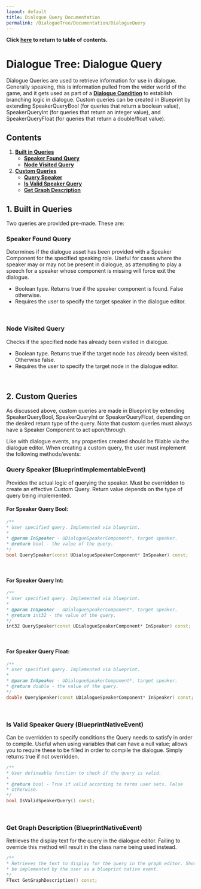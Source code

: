 ```yaml
---
layout: default
title: Dialogue Query Documentation
permalink: /DialogueTree/Documentation/DialogueQuery
---
```

**Click [here](Contents.md) to return to table of contents.** 

# Dialogue Tree: Dialogue Query
Dialogue Queries are used to retrieve information for use in dialogue. Generally speaking, this is information pulled from the wider world of the game, and it gets used as part of a [**Dialogue Condition**](DialogueCondition.md) to establish branching logic in dialogue. Custom queries can be created in Blueprint by extending SpeakerQueryBool (for queries that return a boolean value), SpeakerQueryInt (for queries that return an integer value), and SpeakerQueryFloat (for queries that return a double/float value). 

## Contents
1. [**Built in Queries**](DialogueQuery.md#1-built-in-queries)
   * [**Speaker Found Query**](DialogueQuery.md#speaker-found-query)
   * [**Node Visited Query**](DialogueQuery.md#node-visited-query)
2. [**Custom Queries**](DialogueQuery.md#2-custom-queries)
   * [**Query Speaker**](DialogueQuery.md#query-speaker-blueprintimplementableevent)
   * [**Is Valid Speaker Query**](DialogueQuery.md#is-valid-speaker-query-blueprintnativeevent)
   * [**Get Graph Description**](DialogueQuery.md#get-graph-description-blueprintnativeevent)

## 1. Built in Queries 
Two queries are provided pre-made. These are: 
<br>

### Speaker Found Query 
Determines if the dialogue asset has been provided with a Speaker Component for the specified speaking role. Useful for cases where the speaker may or may not be present in dialogue, as attempting to play a speech for a speaker whose component is missing will force exit the dialogue. 

* Boolean type. Returns true if the speaker component is found. False otherwise.
* Requires the user to specify the target speaker in the dialogue editor. 
<br>

### Node Visited Query 
Checks if the specified node has already been visited in dialogue. 

* Boolean type. Returns true if the target node has already been visited. Otherwise false.
* Requires the user to specify the target node in the dialogue editor.
<br>

## 2. Custom Queries 
As discussed above, custom queries are made in Blueprint by extending SpeakerQueryBool, SpeakerQueryInt or SpeakerQueryFloat, depending on the desired return type of the query. Note that custom queries must always have a Speaker Component to act upon/through. 

Like with dialogue events, any properties created should be fillable via the dialogue editor. When creating a custom query, the user must implement the following methods/events:
<br>

### Query Speaker (BlueprintImplementableEvent)
Provides the actual logic of querying the speaker. Must be overridden to create an effective Custom Query. Return value depends on the type of query being implemented. 

#### For Speaker Query Bool: 
```cpp
/**
* User specified query. Implemented via blueprint.
*
* @param InSpeaker - UDialogueSpeakerComponent*, target speaker.
* @return bool - the value of the query.
*/
bool QuerySpeaker(const UDialogueSpeakerComponent* InSpeaker) const;
```
<br>

#### For Speaker Query Int: 
```cpp
/**
* User specified query. Implemented via blueprint. 
* 
* @param InSpeaker - UDialogueSpeakerComponent*, target speaker.
* @return int32 - the value of the query. 
*/
int32 QuerySpeaker(const UDialogueSpeakerComponent* InSpeaker) const;
```
<br>

#### For Speaker Query Float:
```cpp
/**
* User specified query. Implemented via blueprint.
*
* @param InSpeaker - UDialogueSpeakerComponent*, target speaker.
* @return double - the value of the query.
*/
double QuerySpeaker(const UDialogueSpeakerComponent* InSpeaker) const;
```
<br>

### Is Valid Speaker Query (BlueprintNativeEvent)
Can be overridden to specify conditions the Query needs to satisfy in order to compile. Useful when using variables that can have a null value; allows you to require these to be filled in order to compile the dialogue. Simply returns true if not overridden.

```cpp
/**
* User defineable function to check if the query is valid. 
* 
* @return bool - True if valid according to terms user sets. False 
* otherwise.
*/
bool IsValidSpeakerQuery() const;
```
<br>

### Get Graph Description (BlueprintNativeEvent)
Retrieves the display text for the query in the dialogue editor. Failing to override this method will result in the class name being used instead. 

```cpp
/**
* Retrieves the text to display for the query in the graph editor. Should
* be implemented by the user as a blueprint native event. 
*/
FText GetGraphDescription() const;
```

